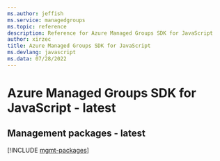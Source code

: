 ```yaml
---
ms.author: jeffish
ms.service: managedgroups
ms.topic: reference
description: Reference for Azure Managed Groups SDK for JavaScript
author: xirzec
title: Azure Managed Groups SDK for JavaScript
ms.devlang: javascript
ms.data: 07/28/2022
---
```

# Azure Managed Groups SDK for JavaScript - latest

## Management packages - latest
[!INCLUDE [mgmt-packages](managed-groups-mgmt-index.md)]